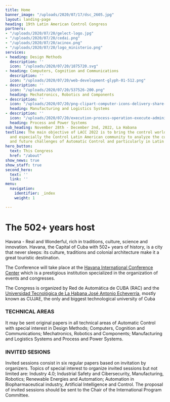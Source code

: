 ```yaml
---
title: Home
banner_image: "/uploads/2020/07/17/dsc_2605.jpg"
layout: landing-page
heading: 19th Latin American Control Congress
partners:
- "/uploads/2020/07/20/gelect-logo.jpg"
- "/uploads/2020/07/20/cedai.png"
- "/uploads/2020/07/20/acinox.png"
- "/uploads/2020/07/20/logo_ministerio.png"
services:
- heading: Design Methods
  description: ''
  icon: "/uploads/2020/07/20/1875720.svg"
- heading: Computers, Cognition and Communications
  description: ''
  icon: "/uploads/2020/07/20/web-development-glyph-01-512.png"
- description: ''
  icon: "/uploads/2020/07/20/537526-200.png"
  heading: Mechatronics, Robotics and Components
- description: ''
  icon: "/uploads/2020/07/20/png-clipart-computer-icons-delivery-share-icon-desktop-logistics-icon-truck-desktop-wallpaper.png"
  heading: Manufacturing and Logistics Systems
- description: ''
  icon: "/uploads/2020/07/20/execution-process-operation-execute-administration-512.png"
  heading: Process and Power Systems
sub_heading: November 28th - December 2nd, 2022, La Habana
textline: The main objective of LACC 2022 is to bring the control world community,
  and especially the Control Latin American community to analyze the current development
  and future challenges of Automatic Control and particularly in Latin American.
hero_button:
  text: This Congress
  href: "/about"
show_news: true
show_staff: true
second_hero:
  text: ''
  link: ''
menu:
  navigation:
    identifier: _index
    weight: 1

---
```

# The 502+ years host

Havana - Real and Wonderful, rich in traditions, culture, science and innovation. Havana, the Capital of Cuba with 502+ years of history, is a city that never sleeps: its culture, traditions and colonial architecture make it a great touristic destination.

The Conference will take place at the [Havana International Conference Center](https://www.eventospalco.com/en/contenido-pagina-de-inicio/welcome-to-our-company)  which is a prestigious institution specialized in the organization of events and congresses. 

The Congress is organized by Red de Automática de CUBA (RAC) and the [Universidad Tecnológica de La Habana José Antonio Echeverría](cujae.edu.cu), mostly known as CUJAE, the only and biggest technological university of Cuba

### TECHNICAL AREAS

It may be sent original papers in all technical areas of Automatic Control with special interest in Design Methods; Computers, Cognition and Communications; Mechatronics, Robotics and Components; Manufacturing and Logistics Systems and Process and Power Systems.

### INVITED SESIONS

Invited sessions consist in six regular papers based on invitation by organizers. Topics of special interest to organize invited sessions but not limited are: Industry 4.0; Industrial Safety and Cibersecurity, Manufacturing, Robotics; Renewable Energies and Automation; Automation in Biopharmaceutical industry, Artificial Intelligence and Control. The proposal of invited sessions should be sent to the Chair of the International Program Committee.
